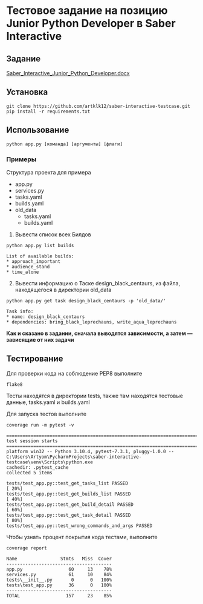 # Тестовое задание на позицию Junior Python Developer в Saber Interactive

## Задание
[Saber_Interactive_Junior_Python_Developer.docx](https://github.com/artklk12/saber-interactive-testcase/files/11322437/Saber_Interactive_Junior_Python_Developer.docx)

## Установка
```
git clone https://github.com/artklk12/saber-interactive-testcase.git
pip install -r requirements.txt
```

## Использование
```
python app.py [команда] [аргументы] [флаги]
```

### Примеры
Структура проекта для примера
* app.py
* services.py
* tasks.yaml
* builds.yaml
* old_data
  * tasks.yaml
  * builds.yaml
  
1) Вывести список всех Билдов
```
python app.py list builds
```
```
List of available builds:
* approach_important
* audience_stand
* time_alone
```

2) Вывести информацию о Таске design_black_centaurs, из файла, находящегося в директории old_data
```
python app.py get task design_black_centaurs -p 'old_data/'
```
```
Task info:
* name: design_black_centaurs
* dependencies: bring_black_leprechauns, write_aqua_leprechauns
```

**Как и сказано в задании, сначала выводятся зависимости, а затем — зависящие от них задачи**

## Тестирование
Для проверки кода на соблюдение PEP8 выполните
```
flake8
```

Тесты находятся в директории tests, также там находятся тестовые данные, tasks.yaml и builds.yaml

Для запуска тестов выполните
```
coverage run -m pytest -v
```
```
========================================================================================================== test session starts ===========================================================================================================
platform win32 -- Python 3.10.4, pytest-7.3.1, pluggy-1.0.0 -- C:\Users\Artyom\PycharmProjects\saber-interactive-testcase\venv\Scripts\python.exe
cachedir: .pytest_cache
collected 5 items                                                                                                                                                                                                                          

tests/test_app.py::test_get_tasks_list PASSED                                                                                                                                                                                       [ 20%] 
tests/test_app.py::test_get_builds_list PASSED                                                                                                                                                                                      [ 40%] 
tests/test_app.py::test_get_build_detail PASSED                                                                                                                                                                                     [ 60%] 
tests/test_app.py::test_get_task_detail PASSED                                                                                                                                                                                      [ 80%] 
tests/test_app.py::test_wrong_commands_and_args PASSED    
```
Чтобы узнать процент покрытия кода тестами, выполните
```
coverage report
```
```
Name                Stmts   Miss  Cover
---------------------------------------
app.py                 60     13    78%
services.py            61     10    84%
tests\__init__.py       0      0   100%
tests\test_app.py      36      0   100%
---------------------------------------
TOTAL                 157     23    85%
```

 
